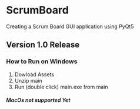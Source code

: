 # ScrumBoard

Creating a Scrum Board GUI application using PyQt5

## Version 1.0 Release

### How to Run on Windows
1. Dowload Assets
2. Unzip main
3. Run (double click) main.exe from main

##### MacOs not supported Yet
